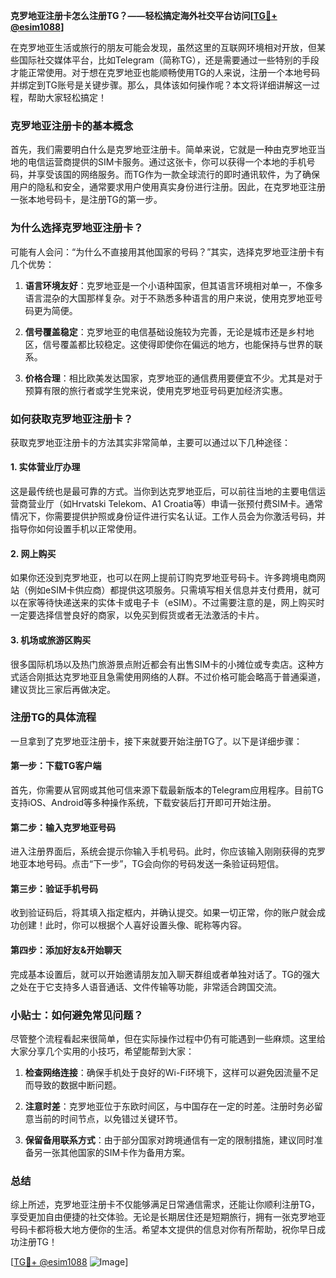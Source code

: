 **克罗地亚注册卡怎么注册TG？——轻松搞定海外社交平台访问[[TG💪+ @esim1088](https://t.me/s/esim1088)]**

在克罗地亚生活或旅行的朋友可能会发现，虽然这里的互联网环境相对开放，但某些国际社交媒体平台，比如Telegram（简称TG），还是需要通过一些特别的手段才能正常使用。对于想在克罗地亚也能顺畅使用TG的人来说，注册一个本地号码并绑定到TG账号是关键步骤。那么，具体该如何操作呢？本文将详细讲解这一过程，帮助大家轻松搞定！

### 克罗地亚注册卡的基本概念

首先，我们需要明白什么是克罗地亚注册卡。简单来说，它就是一种由克罗地亚当地的电信运营商提供的SIM卡服务。通过这张卡，你可以获得一个本地的手机号码，并享受该国的网络服务。而TG作为一款全球流行的即时通讯软件，为了确保用户的隐私和安全，通常要求用户使用真实身份进行注册。因此，在克罗地亚注册一张本地号码卡，是注册TG的第一步。

### 为什么选择克罗地亚注册卡？

可能有人会问：“为什么不直接用其他国家的号码？”其实，选择克罗地亚注册卡有几个优势：

1. **语言环境友好**：克罗地亚是一个小语种国家，但其语言环境相对单一，不像多语言混杂的大国那样复杂。对于不熟悉多种语言的用户来说，使用克罗地亚号码更为简便。
   
2. **信号覆盖稳定**：克罗地亚的电信基础设施较为完善，无论是城市还是乡村地区，信号覆盖都比较稳定。这使得即使你在偏远的地方，也能保持与世界的联系。

3. **价格合理**：相比欧美发达国家，克罗地亚的通信费用要便宜不少。尤其是对于预算有限的旅行者或学生党来说，使用克罗地亚号码更加经济实惠。

### 如何获取克罗地亚注册卡？

获取克罗地亚注册卡的方法其实非常简单，主要可以通过以下几种途径：

#### 1. 实体营业厅办理
这是最传统也是最可靠的方式。当你到达克罗地亚后，可以前往当地的主要电信运营商营业厅（如Hrvatski Telekom、A1 Croatia等）申请一张预付费SIM卡。通常情况下，你需要提供护照或身份证件进行实名认证。工作人员会为你激活号码，并指导你如何设置手机以正常使用。

#### 2. 网上购买
如果你还没到克罗地亚，也可以在网上提前订购克罗地亚号码卡。许多跨境电商网站（例如eSIM卡供应商）都提供这项服务。只需填写相关信息并支付费用，就可以在家等待快递送来的实体卡或电子卡（eSIM）。不过需要注意的是，网上购买时一定要选择信誉良好的商家，以免买到假货或者无法激活的卡片。

#### 3. 机场或旅游区购买
很多国际机场以及热门旅游景点附近都会有出售SIM卡的小摊位或专卖店。这种方式适合刚抵达克罗地亚且急需使用网络的人群。不过价格可能会略高于普通渠道，建议货比三家后再做决定。

### 注册TG的具体流程

一旦拿到了克罗地亚注册卡，接下来就要开始注册TG了。以下是详细步骤：

#### 第一步：下载TG客户端
首先，你需要从官网或其他可信来源下载最新版本的Telegram应用程序。目前TG支持iOS、Android等多种操作系统，下载安装后打开即可开始注册。

#### 第二步：输入克罗地亚号码
进入注册界面后，系统会提示你输入手机号码。此时，你应该输入刚刚获得的克罗地亚本地号码。点击“下一步”，TG会向你的号码发送一条验证码短信。

#### 第三步：验证手机号码
收到验证码后，将其填入指定框内，并确认提交。如果一切正常，你的账户就会成功创建！此时，你可以根据个人喜好设置头像、昵称等内容。

#### 第四步：添加好友&开始聊天
完成基本设置后，就可以开始邀请朋友加入聊天群组或者单独对话了。TG的强大之处在于它支持多人语音通话、文件传输等功能，非常适合跨国交流。

### 小贴士：如何避免常见问题？

尽管整个流程看起来很简单，但在实际操作过程中仍有可能遇到一些麻烦。这里给大家分享几个实用的小技巧，希望能帮到大家：

1. **检查网络连接**：确保手机处于良好的Wi-Fi环境下，这样可以避免因流量不足而导致的数据中断问题。
   
2. **注意时差**：克罗地亚位于东欧时间区，与中国存在一定的时差。注册时务必留意当前的时间节点，以免错过关键环节。

3. **保留备用联系方式**：由于部分国家对跨境通信有一定的限制措施，建议同时准备另一张其他国家的SIM卡作为备用方案。

### 总结

综上所述，克罗地亚注册卡不仅能够满足日常通信需求，还能让你顺利注册TG，享受更加自由便捷的社交体验。无论是长期居住还是短期旅行，拥有一张克罗地亚号码卡都将极大地方便你的生活。希望本文提供的信息对你有所帮助，祝你早日成功注册TG！

[[TG💪+ @esim1088](https://t.me/s/esim1088) ![Image](https://i.postimg.cc/4NQfJmqS/Snipaste-2025-05-13-00-14-12.png)]
